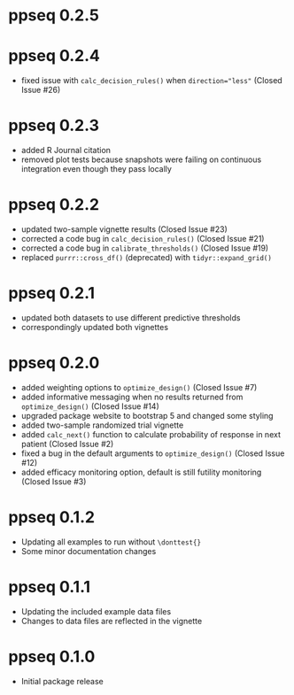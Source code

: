 # ppseq 0.2.5

# ppseq 0.2.4

* fixed issue with `calc_decision_rules()` when `direction="less"` (Closed Issue #26)

# ppseq 0.2.3

* added R Journal citation
* removed plot tests because snapshots were failing on continuous integration even though they pass locally

# ppseq 0.2.2

* updated two-sample vignette results (Closed Issue #23)
* corrected a code bug in `calc_decision_rules()` (Closed Issue #21)
* corrected a code bug in `calibrate_thresholds()` (Closed Issue #19)
* replaced `purrr::cross_df()` (deprecated) with `tidyr::expand_grid()`

# ppseq 0.2.1

* updated both datasets to use different predictive thresholds
* correspondingly updated both vignettes

# ppseq 0.2.0

* added weighting options to `optimize_design()` (Closed Issue #7)
* added informative messaging when no results returned from `optimize_design()` (Closed Issue #14)
* upgraded package website to bootstrap 5 and changed some styling
* added two-sample randomized trial vignette
* added `calc_next()` function to calculate probability of response in next patient (Closed Issue #2)
* fixed a bug in the default arguments to `optimize_design()` (Closed Issue #12)
* added efficacy monitoring option, default is still futility monitoring (Closed Issue #3)

# ppseq 0.1.2

* Updating all examples to run without `\donttest{}` 
* Some minor documentation changes

# ppseq 0.1.1

* Updating the included example data files
* Changes to data files are reflected in the vignette


# ppseq 0.1.0

* Initial package release
